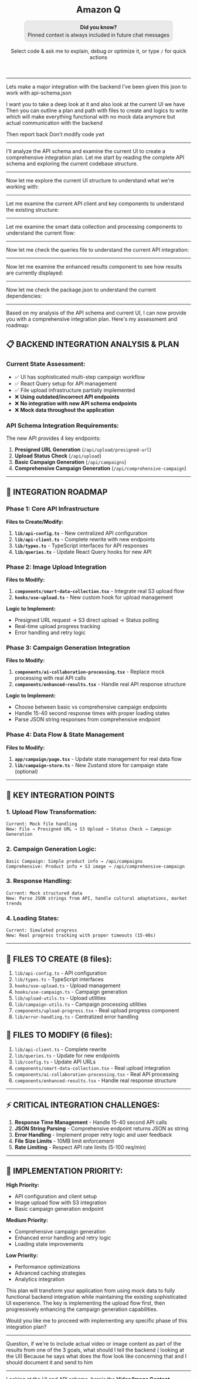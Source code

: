 <div style="display: flex; flex-direction: column; align-items: center; justify-content: center; text-align: center; padding: 200px 0 20px 0;">

<div style="font-size: 24px; margin-bottom: 12px;"><strong>Amazon Q</strong></div>
<div style="background: rgba(128, 128, 128, 0.15); border: 1px solid rgba(128, 128, 128, 0.25); border-radius: 8px; padding: 8px; margin: 4px 0; text-align: center;">
<div style="font-size: 14px; margin-bottom: 4px;"><strong>Did you know?</strong></div>
<div>Pinned context is always included in future chat messages</div>
</div>

Select code & ask me to explain, debug or optimize it, or type `/` for quick actions

</div>

---

Lets make a major integration with the backend
I&#39;ve been given this json to work with 
api-schema.json

I want you to take a deep look at it and also look at the current UI we have
Then you can outline a plan and path with files to create and logics to write which will make everything functional with no mock data anymore but actual communication with the backend 

Then report back
Don&#39;t modify code ywt

---

I'll analyze the API schema and examine the current UI to create a comprehensive integration plan. Let me start by reading the complete API schema and exploring the current codebase structure.

---

Now let me explore the current UI structure to understand what we're working with:

---

Let me examine the current API client and key components to understand the existing structure:

---

Let me examine the smart data collection and processing components to understand the current flow:

---

Now let me check the queries file to understand the current API integration:

---

Now let me examine the enhanced results component to see how results are currently displayed:

---

Now let me check the package.json to understand the current dependencies:

---


Based on my analysis of the API schema and current UI, I can now provide you with a comprehensive integration plan. Here's my assessment and roadmap:

## 📋 **BACKEND INTEGRATION ANALYSIS & PLAN**

### **Current State Assessment:**
- ✅ UI has sophisticated multi-step campaign workflow
- ✅ React Query setup for API management  
- ✅ File upload infrastructure partially implemented
- ❌ **Using outdated/incorrect API endpoints**
- ❌ **No integration with new API schema endpoints**
- ❌ **Mock data throughout the application**

### **API Schema Integration Requirements:**

The new API provides 4 key endpoints:
1. **Presigned URL Generation** (`/api/upload/presigned-url`)
2. **Upload Status Check** (`/api/upload`)  
3. **Basic Campaign Generation** (`/api/campaigns`)
4. **Comprehensive Campaign Generation** (`/api/comprehensive-campaign`)

---

## 🎯 **INTEGRATION ROADMAP**

### **Phase 1: Core API Infrastructure**

**Files to Create/Modify:**

1. **`lib/api-config.ts`** - New centralized API configuration
2. **`lib/api-client.ts`** - Complete rewrite with new endpoints
3. **`lib/types.ts`** - TypeScript interfaces for API responses
4. **`lib/queries.ts`** - Update React Query hooks for new API

### **Phase 2: Image Upload Integration**

**Files to Modify:**

1. **`components/smart-data-collection.tsx`** - Integrate real S3 upload flow
2. **`hooks/use-upload.ts`** - New custom hook for upload management

**Logic to Implement:**
- Presigned URL request → S3 direct upload → Status polling
- Real-time upload progress tracking
- Error handling and retry logic

### **Phase 3: Campaign Generation Integration**

**Files to Modify:**

1. **`components/ai-collaboration-processing.tsx`** - Replace mock processing with real API calls
2. **`components/enhanced-results.tsx`** - Handle real API response structure

**Logic to Implement:**
- Choose between basic vs comprehensive campaign endpoints
- Handle 15-40 second response times with proper loading states
- Parse JSON string responses from comprehensive endpoint

### **Phase 4: Data Flow & State Management**

**Files to Modify:**

1. **`app/campaign/page.tsx`** - Update state management for real data flow
2. **`lib/campaign-store.ts`** - New Zustand store for campaign state (optional)

---

## 🔧 **KEY INTEGRATION POINTS**

### **1. Upload Flow Transformation:**
```
Current: Mock file handling
New: File → Presigned URL → S3 Upload → Status Check → Campaign Generation
```

### **2. Campaign Generation Logic:**
```
Basic Campaign: Simple product info → /api/campaigns
Comprehensive: Product info + S3 image → /api/comprehensive-campaign
```

### **3. Response Handling:**
```
Current: Mock structured data
New: Parse JSON strings from API, handle cultural adaptations, market trends
```

### **4. Loading States:**
```
Current: Simulated progress
New: Real progress tracking with proper timeouts (15-40s)
```

---

## 📁 **FILES TO CREATE (8 files):**

1. `lib/api-config.ts` - API configuration
2. `lib/types.ts` - TypeScript interfaces  
3. `hooks/use-upload.ts` - Upload management
4. `hooks/use-campaign.ts` - Campaign generation
5. `lib/upload-utils.ts` - Upload utilities
6. `lib/campaign-utils.ts` - Campaign processing utilities
7. `components/upload-progress.tsx` - Real upload progress component
8. `lib/error-handling.ts` - Centralized error handling

## 📝 **FILES TO MODIFY (6 files):**

1. `lib/api-client.ts` - Complete rewrite
2. `lib/queries.ts` - Update for new endpoints
3. `lib/config.ts` - Update API URLs
4. `components/smart-data-collection.tsx` - Real upload integration
5. `components/ai-collaboration-processing.tsx` - Real API processing
6. `components/enhanced-results.tsx` - Handle real response structure

---

## ⚡ **CRITICAL INTEGRATION CHALLENGES:**

1. **Response Time Management** - Handle 15-40 second API calls
2. **JSON String Parsing** - Comprehensive endpoint returns JSON as string
3. **Error Handling** - Implement proper retry logic and user feedback
4. **File Size Limits** - 10MB limit enforcement
5. **Rate Limiting** - Respect API rate limits (5-100 req/min)

---

## 🚀 **IMPLEMENTATION PRIORITY:**

**High Priority:**
- API configuration and client setup
- Image upload flow with S3 integration
- Basic campaign generation endpoint

**Medium Priority:**  
- Comprehensive campaign generation
- Enhanced error handling and retry logic
- Loading state improvements

**Low Priority:**
- Performance optimizations
- Advanced caching strategies
- Analytics integration

This plan will transform your application from using mock data to fully functional backend integration while maintaining the existing sophisticated UI experience. The key is implementing the upload flow first, then progressively enhancing the campaign generation capabilities.

Would you like me to proceed with implementing any specific phase of this integration plan?

---

Question, if we&#39;re to include actual video or image content as part of the results from one of the 3 goals, what should I tell the backend ( looking at the UI) 
Because he says what does the flow look like concerning that and I should document it and send to him

---


Looking at the UI and API schema, here's the **Video/Image Content Generation Flow** documentation for your backend developer:

## 📋 **CONTENT GENERATION FLOW DOCUMENTATION**

### **Current UI Goals That Need Content Generation:**

1. **"Viral Content Creation"** - Needs video scripts, thumbnails, and visual assets
2. **"Global Viral Campaign"** - Needs culturally adapted video/image content per region  
3. **"Improve Existing Performance"** - Needs optimized visual content based on competitor analysis

---

## 🎯 **EXPECTED CONTENT TYPES FROM BACKEND:**

### **Video Content:**
```json
{
  "video_scripts": [
    {
      "platform": "tiktok",
      "duration": "15-30s",
      "script": "Hook + Product demo + CTA",
      "visual_cues": ["Close-up shot", "Transition effect"],
      "music_suggestion": "Upbeat trending audio"
    }
  ],
  "video_thumbnails": [
    {
      "platform": "youtube", 
      "thumbnail_url": "https://s3.../generated-thumbnail.jpg",
      "title_overlay": "Best Coffee Maker 2024!"
    }
  ]
}
```

### **Image Content:**
```json
{
  "social_media_posts": [
    {
      "platform": "instagram",
      "image_url": "https://s3.../generated-post.jpg", 
      "caption": "Generated caption text",
      "hashtags": ["#coffee", "#lifestyle"]
    }
  ],
  "ad_creatives": [
    {
      "format": "square_1080x1080",
      "image_url": "https://s3.../ad-creative.jpg",
      "headline": "Transform Your Morning Routine"
    }
  ]
}
```

---

## 🔄 **PROPOSED BACKEND FLOW:**

### **Step 1: Content Generation Request**
When user completes campaign setup, frontend sends:
```json
{
  "product": {...},
  "target_markets": [...],
  "campaign_goals": [...],
  "s3_image_key": "uploads/...",
  "content_requirements": {
    "generate_videos": true,
    "generate_images": true,
    "platforms": ["tiktok", "instagram", "youtube"],
    "content_types": ["scripts", "thumbnails", "social_posts", "ads"]
  }
}
```

### **Step 2: Backend Processing**
1. **Image Analysis** - Analyze uploaded product image
2. **Content Generation** - Use Bedrock to generate scripts/copy
3. **Visual Asset Creation** - Generate thumbnails, social posts, ad creatives
4. **S3 Storage** - Store generated assets in S3
5. **Response Assembly** - Return URLs and metadata

### **Step 3: Enhanced API Response**
Current `parsed_content_structure` should include:
```json
{
  "generated_assets": {
    "videos": {
      "scripts": [...],
      "thumbnails": [...]
    },
    "images": {
      "social_posts": [...],
      "ad_creatives": [...],
      "infographics": [...]
    }
  }
}
```

---

## 🎨 **UI DISPLAY REQUIREMENTS:**

### **Current UI Expects:**
- **Downloadable assets** (images, video scripts as PDF)
- **Preview thumbnails** for generated content
- **Platform-specific formatting** (Instagram square, YouTube thumbnail, etc.)
- **Copy-paste ready scripts** and captions

### **Frontend Will Handle:**
- Asset preview and download
- Platform-specific display formatting  
- User feedback and regeneration requests

---

## ⚡ **TECHNICAL REQUIREMENTS:**

### **File Formats:**
- **Images:** JPG/PNG (optimized for web)
- **Videos:** MP4 (if generating actual videos) or JSON scripts
- **Documents:** PDF for scripts/copy

### **S3 Structure:**
```
generated-assets/
├── {campaign_id}/
│   ├── images/
│   │   ├── social-posts/
│   │   └── ad-creatives/
│   ├── videos/
│   │   ├── scripts/
│   │   └── thumbnails/
```

### **Response Time:**
- Add **+10-15 seconds** to current processing time for content generation
- Update loading states to show "Generating visual assets..."

---

## 🚀 **IMPLEMENTATION PRIORITY:**

**Phase 1:** Text-based content (scripts, captions, copy)
**Phase 2:** Static image generation (social posts, thumbnails)  
**Phase 3:** Advanced visual assets (infographics, animated thumbnails)

This flow ensures the UI can display rich, actionable content that users can immediately use for their campaigns, rather than just strategy recommendations.

---

Okay back to the integration, still looking at api-schema.json
What I&#39;m being told is to go ahead with that integration but the backend will provide as part of the response, the thumbnail and image assets and so for now lets use placeholders but expecting that the thumbnail and image assets will come later

So go ahead with the integration we spoke about earlier so that with just a click of a button, everything should be generated for them

Note: that the second goal, &quot;boost your social performance&quot; should be on hold for now
but its going to be that we pull out existing campaigns for the user and expect a url to the post of youtube then they choose what campaign they want to optimize then we go and optimize for them

But for now the other two goals should work with real integrations

---


Perfect! Let's implement the real backend integration for the two active goals. I'll start with the core infrastructure and work through the integration systematically.

## **Phase 1: Core API Infrastructure**

---

Creating centralized API configuration based on the schema

---

Creating TypeScript interfaces for all API requests and responses

---

Updating config to use new API endpoints from schema

---

Complete rewrite of API client with real backend integration

---

Complete rewrite of API client with real backend integration

---

Updating React Query hooks to use new API client

---


## **Phase 2: Update Smart Data Collection Component**

---

Update submit handler to format data for new API

---


## **Phase 3: Update AI Collaboration Processing Component**

---

Update import to use new campaign flow hook

---

Update props interface to match API requirements

---

Update function signature to match new props

---

Replace old hooks with new campaign flow hook

---

Replace mock processing with real API call

---

Update completion handling for new API

---


## **Phase 4: Update Campaign Page to Pass Correct Data**

---

Update props passed to processing component

---


## **Phase 5: Update Enhanced Results to Handle Real API Response**

---

Use real API results instead of mock data

---

Update data extraction for real API response structure

---

Update campaign count calculation

---

Update metrics for real API response

---

AmazonQUsageLimitError: Monthly limit reached. 

Request ID: 5dbace44-2fcc-462b-af4f-a36273f3dcc1